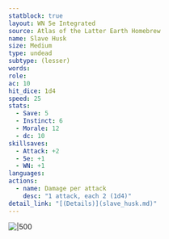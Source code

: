 ```yaml
---
statblock: true
layout: WN 5e Integrated
source: Atlas of the Latter Earth Homebrew
name: Slave Husk
size: Medium
type: undead
subtype: (lesser)
words: 
role: 
ac: 10
hit_dice: 1d4
speed: 25
stats:
  - Save: 5
  - Instinct: 6
  - Morale: 12
  - dc: 10
skillsaves:
  - Attack: +2
  - 5e: +1
  - WN: +1
languages: 
actions:
  - name: Damage per attack
    desc: "1 attack, each 2 (1d4)"
detail_link: "[(Details)](slave_husk.md)"
---
```


![|500](https://i.imgur.com/8c1FRmU.png)
